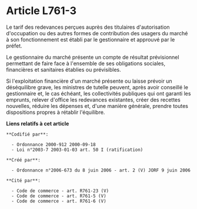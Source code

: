# Article L761-3

Le tarif des redevances perçues auprès des titulaires d'autorisation d'occupation ou des autres formes de contribution des
usagers du marché à son fonctionnement est établi par le gestionnaire et approuvé par le préfet.

Le gestionnaire du marché présente un compte de résultat prévisionnel permettant de faire face à l'ensemble de ses
obligations sociales, financières et sanitaires établies ou prévisibles.

Si l'exploitation financière d'un marché présente ou laisse prévoir un déséquilibre grave, les ministres de tutelle peuvent,
après avoir conseillé le gestionnaire et, le cas échéant, les collectivités publiques qui ont garanti les emprunts, relever
d'office les redevances existantes, créer des recettes nouvelles, réduire les dépenses et, d'une manière générale, prendre
toutes dispositions propres à rétablir l'équilibre.

**Liens relatifs à cet article**

	**Codifié par**:

	  - Ordonnance 2000-912 2000-09-18
	  - Loi n°2003-7 2003-01-03 art. 50 I (ratification)

	**Créé par**:

	  - Ordonnance n°2006-673 du 8 juin 2006 - art. 2 (V) JORF 9 juin 2006

	**Cité par**:

	  - Code de commerce - art. R761-23 (V)
	  - Code de commerce - art. R761-5 (V)
	  - Code de commerce - art. R761-6 (V)
